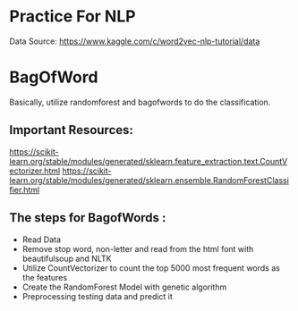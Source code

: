 # Practice For NLP
Data Source:
https://www.kaggle.com/c/word2vec-nlp-tutorial/data
# BagOfWord
Basically, utilize randomforest and bagofwords to do the classification.<br>
##  Important Resources:<br>
https://scikit-learn.org/stable/modules/generated/sklearn.feature_extraction.text.CountVectorizer.html
https://scikit-learn.org/stable/modules/generated/sklearn.ensemble.RandomForestClassifier.html <br>
##  The steps for BagofWords :
+ Read Data
+ Remove stop word, non-letter and read from the html font with beautifulsoup and NLTK
+ Utilize CountVectorizer to count the top 5000 most frequent words as the features
+ Create the RandomForest Model with genetic algorithm
+ Preprocessing testing data and predict it
